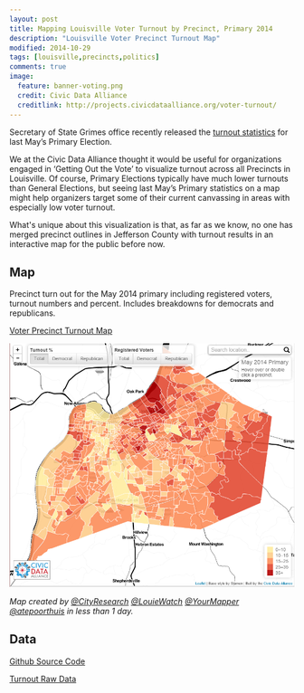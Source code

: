 ```yaml
---
layout: post
title: Mapping Louisville Voter Turnout by Precinct, Primary 2014
description: "Louisville Voter Precinct Turnout Map"
modified: 2014-10-29
tags: [louisville,precincts,politics]
comments: true
image:
  feature: banner-voting.png
  credit: Civic Data Alliance
  creditlink: http://projects.civicdataalliance.org/voter-turnout/
---
```


Secretary of State Grimes office recently released the [turnout statistics](http://elect.ky.gov/statistics/Pages/turnoutstatistics.aspx) for last May’s Primary Election.

We at the Civic Data Alliance thought it would be useful for organizations engaged in ‘Getting Out the Vote’ to visualize turnout across all Precincts in Louisville. Of course, Primary Elections typically have much lower turnouts than General Elections, but seeing last May’s Primary statistics on a map might help organizers target some of their current canvassing in areas with especially low voter turnout.

What's unique about this visualization is that, as far as we know, no one has merged precinct outlines in Jefferson County with turnout results in an interactive map for the public before now.

## Map

Precinct turn out for the May 2014 primary including registered voters, turnout numbers and percent. Includes breakdowns for democrats and republicans.

[Voter Precinct Turnout Map](http://projects.civicdataalliance.org/voter-turnout/)

[![Voter Turnout Map](/images/screenshot-voter-turnout.png)](http://projects.civicdataalliance.org/voter-turnout/)

*Map created by [@CityResearch](http://www.twitter.com/CityResearch) [@LouieWatch](http://www.twitter.com/LouieWatch)  [@YourMapper](http://www.twitter.com/YourMapper)  [@atepoorthuis](http://www.twitter.com/atepoorthuis) in less than 1 day.*

## Data

[Github Source Code](https://github.com/civicdata/LouisvilleVoterTurnoutMap)

[Turnout Raw Data](http://data.civicdataalliance.org/dataset/ky-voting-precinct-results)

